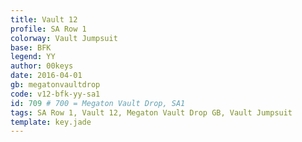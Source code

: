 ```yaml
---
title: Vault 12
profile: SA Row 1
colorway: Vault Jumpsuit
base: BFK
legend: YY
author: 00keys
date: 2016-04-01
gb: megatonvaultdrop
code: v12-bfk-yy-sa1
id: 709 # 700 = Megaton Vault Drop, SA1
tags: SA Row 1, Vault 12, Megaton Vault Drop GB, Vault Jumpsuit
template: key.jade
---     
```

